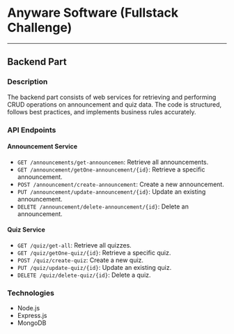 # Anyware Software (Fullstack Challenge)

---

## Backend Part

### Description

The backend part consists of web services for retrieving and performing CRUD operations on announcement and quiz data. The code is structured, follows best practices, and implements business rules accurately.

### API Endpoints

#### Announcement Service

- `GET /announcements/get-announcemen`: Retrieve all announcements.
- `GET /announcement/getOne-announcement/{id}`: Retrieve a specific announcement.
- `POST /announcement/create-announcement`: Create a new announcement.
- `PUT /announcement/update-announcement/{id}`: Update an existing announcement.
- `DELETE /announcement/delete-announcement/{id}`: Delete an announcement.

#### Quiz Service

- `GET /quiz/get-all`: Retrieve all quizzes.
- `GET /quiz/getOne-quiz/{id}`: Retrieve a specific quiz.
- `POST /quiz/create-quiz`: Create a new quiz.
- `PUT /quiz/update-quiz/{id}`: Update an existing quiz.
- `DELETE /quiz/delete-quiz/{id}`: Delete a quiz.

### Technologies

- Node.js
- Express.js
- MongoDB

